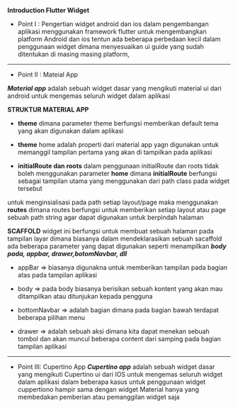 **Introduction Flutter Widget**

* Point I : Pengertian widget android dan ios
dalam pengembangan aplikasi menggunakan framework flutter untuk mengembangkan platform Android dan ios tentun ada beberapa perbedaan kecil dalam penggunaan widget dimana menyesuaikan ui guide yang sudah ditentukan di masing masing platform,

***********************************************
* Point II : Mateial App

***Material app*** adalah sebuah widget dasar yang mengikuti material ui dari android untuk mengemas seluruh widget dalam aplikasi

**STRUKTUR MATERIAL APP**
* **theme** dimana parameter theme berfungsi memberikan default tema yang akan digunakan dalam aplikasi

* **theme** home adalah properti dari material app yagn digunakan untuk memanggil tampilan pertama yang akan di tampilkan pada aplikasi  

* **initialRoute dan roots** 
dalam penggunaan initialRoute dan roots tidak boleh menggunakan parameter **home** dimana **initialRoute** berfungsi sebagai tampilan utama yang menggunakan dari path class pada widget tersebut

untuk menginsialisasi pada path setiap layout/page maka menggunakan **routes** dimana routes berfungsi untuk memberikan setiap layout atau page sebuah path string agar dapat digunakan untuk berpindah halaman

**SCAFFOLD**
widget ini berfungsi untuk membuat sebuah halaman pada tampilan layar dimana biasanya dalam mendeklarasikan sebuah sacaffold ada beberapa parameter yang dapat digunakan seperti menampilkan ***body pada, appbar, drawer,botomNavbar, dll***

* appBar => biasanya digunakna untuk memberikan tampilan pada bagian atas pada tampilan aplikasi

* body => pada body biasanya berisikan sebuah kontent yang akan mau ditampilkan atau ditunjukan kepada pengguna 

* bottomNavbar => adalah bagian dimana pada bagian bawah terdapat beberapa pilihan menu 

* drawer => adalah sebuah aksi dimana kita dapat menekan sebuah tombol dan akan muncul beberapa content dari samping pada bagian tampilan aplikasi

***********************************************
* Point III: Cupertino App
***Cupertino app*** adalah sebuah widget dasar yang mengikuti Cupertino ui dari IOS untuk mengemas seluruh widget dalam aplikasi dalam beberapa kasus untuk penggunaan widget cuppertiono hampir sama dengan widget Material hanya yang membedakan pemberian atau pemanggilan widget saja 